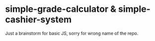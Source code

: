 # simple-grade-calculator & simple-cashier-system
Just a brainstorm for basic JS, sorry for wrong name of the repo.
